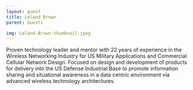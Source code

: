 ```yaml
---
layout: guest
title: Leland Brown
parent: Guests

img: Leland-Brown-thumbnail.jpeg
---
```





Proven technology leader and mentor with 22 years of experience in the Wireless Networking Industry for US Military Applications and Commercial Cellular Network Design. Focused on design and development of products for delivery into the US Defense Industrial Base to promote information sharing and situational awareness in a data centric environment via advanced wireless technology architectures.

